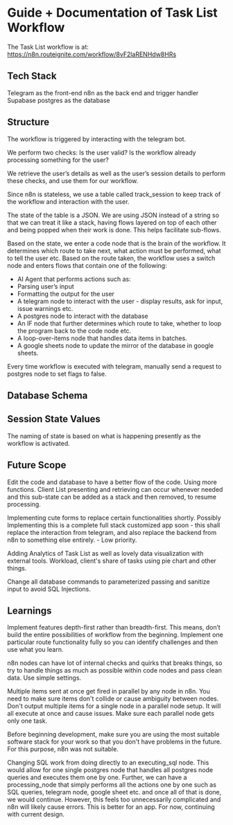 # Guide + Documentation of Task List Workflow

The Task List workflow is at: https://n8n.routeignite.com/workflow/8vF2laRENHdw8HRs

## Tech Stack
Telegram as the front-end
n8n as the back end and trigger handler
Supabase postgres as the database

## Structure

The workflow is triggered by interacting with the telegram bot.

We perform two checks:
Is the user valid?
Is the workflow already processing something for the user?

We retrieve the user’s details as well as the user’s session details to perform these checks, and use them for our workflow.

Since n8n is stateless, we use a table called track_session to keep track of the workflow and interaction with the user.

The state of the table is a JSON. We are using JSON instead of a string so that we can treat it like a stack, having flows layered on top of each other and being popped when their work is done. This helps facilitate sub-flows.

Based on the state, we enter a code node that is the brain of the workflow. It determines which route to take next, what action must be performed, what to tell the user etc.
Based on the route taken, the workflow uses a switch node and enters flows that contain one of the following:
- AI Agent that performs actions such as:
- Parsing user’s input
- Formatting the output for the user
- A telegram node to interact with the user - display results, ask for input, issue warnings etc.
- A postgres node to interact with the database
- An IF node that further determines which route to take, whether to loop the program back to the code node etc.
- A loop-over-items node that handles data items in batches.
- A google sheets node to update the mirror of the database in google sheets.


Every time workflow is executed with telegram, manually send a request to postgres node to set flags to false.

## Database Schema



## Session State Values
The naming of state is based on what is happening presently as the workflow is activated.






## Future Scope

   Edit the code and database to have a better flow of the code. Using more functions. Client List presenting and retrieving can occur whenever needed and this sub-state can be added as a stack and then removed, to resume processing.

   Implementing cute forms to replace certain functionalities shortly.
   Possibly Implementing this is a complete full stack customized app soon - this shall replace the interaction from telegram, and also replace the backend from n8n to something else entirely. - Low priority.

   Adding Analytics of Task List as well as lovely data visualization with external tools. Workload, client's share of tasks using pie chart and other things.

   Change all database commands to parameterized passing and sanitize input to avoid SQL Injections.

## Learnings

   Implement features depth-first rather than breadth-first. This means, don’t build the entire possibilities of workflow from the beginning. Implement one particular route functionality fully so you can identify challenges and then use what you learn.

   n8n nodes can have lot of internal checks and quirks that breaks things, so try to handle things as much as possible within code nodes and pass clean data. Use simple settings.

   Multiple items sent at once get fired in parallel by any node in n8n. You need to make sure items don't collide or cause ambiguity between nodes.
   Don't output multiple items for a single node in a parallel node setup. It will all execute at once and cause issues. Make sure each parallel node gets only one task.

   Before beginning development, make sure you are using the most suitable software stack for your work so that you don't have problems in the future. For this purpose, n8n was not suitable.

   Changing SQL work from doing directly to an executing_sql node. This would allow for one single postgres node that handles all postgres node queries and executes them one by one. Further, we can have a processing_node that simply performs all the actions one by one such as SQL queries, telegram node, google sheet etc. and once all of that is done, we would continue. However, this feels too unnecessarily complicated and n8n will likely cause errors. This is better for an app. For now, continuing with current design.